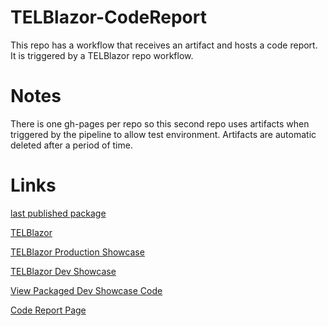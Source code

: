 # TELBlazor-CodeReport
This repo has a workflow that receives an artifact and hosts a code report. It is triggered by a TELBlazor repo workflow.

# Notes

There is one gh-pages per repo so this second repo uses artifacts when triggered by the pipeline to allow test environment.
Artifacts are automatic deleted after a period of time. 

# Links

[last published package](https://github.com/orgs/TechnologyEnhancedLearning/packages?tab=packages&q=TELBlazor)

[TELBlazor](https://github.com/TechnologyEnhancedLearning/TELBlazor)

[TELBlazor Production Showcase](https://technologyenhancedlearning.github.io/TELBlazor/)

[TELBlazor Dev Showcase](https://technologyenhancedlearning.github.io/TELBlazor-DevShowCase/)

[View Packaged Dev Showcase Code](https://technologyenhancedlearning/TELBlazor-DevShowCase/tree/gh-pages/)

[Code Report Page](https://technologyenhancedlearning.github.io/TELBlazor-CodeReport/)
